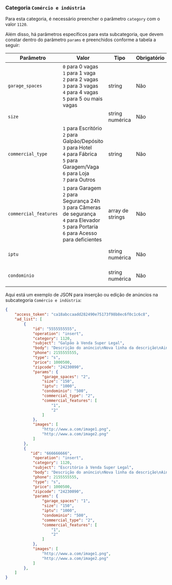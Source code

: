 ### Categoria `Comércio e indústria`

Para esta categoria, é necessário preencher o parâmetro `category` com o valor `1120`.

Além disso, há parâmetros específicos para esta subcategoria, que devem constar dentro do parâmetro `params` e preenchidos conforme a tabela a seguir:


| Parâmetro | Valor | Tipo | Obrigatório | Descrição |
|------------------|--------------------------------------------------------------------------------------------------------------------------------------------------------------------------------------------------------------------------------------------------------------------------------------------------------------------------------------------------------------------------------------------------------------------------------------------------------------------------------------------------------------------------------------------------------------------------------------------------------------------------------------------------------------------------------------------------------------------------------------------------------------------------------------------------------------------------------------------------------------------------------------------------------------------------------------------------------------------------------------------------------------------------------------------------------------------------------|------------------|-------------|----------------------------|
| `garage_spaces` | `0` para 0 vagas<br> `1` para 1 vaga<br> `2` para 2 vagas<br> `3` para 3 vagas<br> `4` para 4 vagas<br> `5` para 5 ou mais vagas<br> | string | Não | Quantidade de vagas de garagem |
| `size` |  | string numérica | Não | Área do imóvel (m²) |
| `commercial_type` | `1` para Escritório<br> `2` para Galpão/Depósito<br> `3` para Hotel<br> `4` para Fábrica<br> `5` para Garagem/Vaga<br>`6` para Loja<br>`7` para Outros | string | Não | Tipo de imóvel comercial |
| `commercial_features` | `1` para Garagem<br> `2` para Segurança 24h<br> `3` para Câmeras de segurança<br> `4` para Elevador<br> `5` para Portaria<br> `6` para Acesso para deficientes | array de strings | Não | Detalhes do imóvel |
| `iptu` |  | string numérica | Não | Valor mensal do IPTU |
| `condominio` |  | string numérica | Não | Valor mensal do condomínio |

Aqui está um exemplo de JSON para inserção ou edição de anúncios na subcategoria `Comércio e indústria`:

```json
{
    "access_token": "ca18abccaadd282490e75173f98b8ec6f0c1c6c8",
    "ad_list": [
        {
            "id": "5555555555",
            "operation": "insert",
            "category": 1120,
            "subject": "Galpão à Venda Super Legal",
            "body": "Descrição do anúncio\nNova linha da descrição\nAinda outra linha da descrição",
            "phone": 2155555555,
            "type": "s",
            "price": 1000500,
            "zipcode": "24230090",
            "params": {
                "garage_spaces": "2",
                "size": "150",
                "iptu": "1000",
                "condominio": "500",
                "commercial_type": "2",
                "commercial_features": [
                    "1",
                    "2"
                ]
            },
            "images": [
                "http://www.a.com/image1.png",
                "http://www.a.com/image2.png"
            ]
        },
        {
           "id": "666666666",
            "operation": "insert",
            "category": 1120,
            "subject": "Escritório à Venda Super Legal",
            "body": "Descrição do anúncio\nNova linha da descrição\nAinda outra linha da descrição",
            "phone": 2155555555,
            "type": "s",
            "price": 1000500,
            "zipcode": "24230090",
            "params": {
                "garage_spaces": "1",
                "size": "150",
                "iptu": "1000",
                "condominio": "500",
                "commercial_type": "2",
                "commercial_features": [
                    "1",
                    "2"
                ]
            },
            "images": [
                "http://www.a.com/image1.png",
                "http://www.a.com/image2.png"
            ]
        },
    ]
}
```